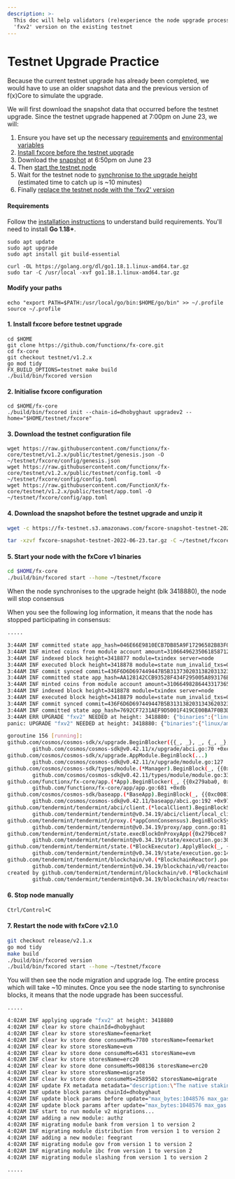 ```yaml
---
description: >-
  This doc will help validators (re)experience the node upgrade process of
  'fxv2' version on the existing testnet
---
```


# Testnet Upgrade Practice

Because the current testnet upgrade has already been completed, we would have to use an older snapshot data and the previous version of f(x)Core to simulate the upgrade.

We will first download the snapshot data that occurred before the testnet upgrade. Since the testnet upgrade happened at 7:00pm on June 23, we will:

1. Ensure you have set up the necessary [requirements](testnet-upgrade-practice.md#requirements) and [environmental variables](testnet-upgrade-practice.md#modify-your-paths)
2. [Install fxcore before the testnet upgrade](testnet-upgrade-practice.md#undefined)
3. Download the [snapshot](testnet-upgrade-practice.md#undefined) at 6:50pm on June 23
4. Then [start the testnet node](testnet-upgrade-practice.md#5.-start-your-node-with-the-fxcore-v1-binaries)
5. Wait for the testnet node to [synchronise to the upgrade height](testnet-upgrade-practice.md#undefined) (estimated time to catch up is \~10 minutes)
6. Finally [replace the testnet node with the 'fxv2' version](testnet-upgrade-practice.md#7.)

#### Requirements

Follow the [installation instructions](https://hub.cosmos.network/main/getting-started/installation.html) to understand build requirements. You'll need to install **Go 1.18+**.

```shell
sudo apt update
sudo apt upgrade
sudo apt install git build-essential

curl -OL https://golang.org/dl/go1.18.1.linux-amd64.tar.gz
sudo tar -C /usr/local -xvf go1.18.1.linux-amd64.tar.gz
```

#### Modify your paths

```shell
echo "export PATH=$PATH:/usr/local/go/bin:$HOME/go/bin" >> ~/.profile
source ~/.profile
```

#### 1.  Install fxcore before testnet upgrade

```shell
cd $HOME
git clone https://github.com/functionx/fx-core.git
cd fx-core
git checkout testnet/v1.2.x
go mod tidy
FX_BUILD_OPTIONS=testnet make build
./build/bin/fxcored version
```

#### 2.  Initialise fxcore configuration

```shell
cd $HOME/fx-core
./build/bin/fxcored init --chain-id=dhobyghaut upgradev2 --home="$HOME/testnet/fxcore"
```

#### 3.  Download the testnet configuration file

```shell
wget https://raw.githubusercontent.com/functionx/fx-core/testnet/v1.2.x/public/testnet/genesis.json -O ~/testnet/fxcore/config/genesis.json
wget https://raw.githubusercontent.com/functionx/fx-core/testnet/v1.2.x/public/testnet/config.toml -O ~/testnet/fxcore/config/config.toml
wget https://raw.githubusercontent.com/FunctionX/fx-core/testnet/v1.2.x/public/testnet/app.toml -O ~/testnet/fxcore/config/app.toml
```

#### 4.  Download the snapshot before the testnet upgrade and unzip it

```bash
wget -c https://fx-testnet.s3.amazonaws.com/fxcore-snapshot-testnet-2022-06-23.tar.gz

tar -xzvf fxcore-snapshot-testnet-2022-06-23.tar.gz -C ~/testnet/fxcore
```

#### 5. Start your node with the fxCore v1 binaries

```bash
cd $HOME/fx-core
./build/bin/fxcored start --home ~/testnet/fxcore
```

When the node synchronises to the upgrade height (blk 3418880), the node will stop consensus

When you see the following log information, it means that the node has stopped participating in consensus:

```bash
.....

3:44AM INF committed state app_hash=046E66E9810ECB7DB85A9F17296582B83F03701F71564CC693E721ED2FCD61FF height=3418877 module=state num_txs=1 server=node
3:44AM INF minted coins from module account amount=31066496235061858712FX from=mint module=x/bank
3:44AM INF indexed block height=3418877 module=txindex server=node
3:44AM INF executed block height=3418878 module=state num_invalid_txs=0 num_valid_txs=0 server=node
3:44AM INF commit synced commit=436F6D6D697449447B5B31373020313820313239203636203230342031383520353320343020323434203532203234322031343920302039302031333720343920313138203138362039312031303220323530203136382037203230322032362031393720313438203230352031333820313638203134342034375D3A3334324146457D
3:44AM INF committed state app_hash=AA128142CCB93528F434F295005A893176BA5B66FAA807CA1AC594CD8AA8902F height=3418878 module=state num_txs=0 server=node
3:44AM INF minted coins from module account amount=31066498286443317365FX from=mint module=x/bank
3:44AM INF indexed block height=3418878 module=txindex server=node
3:44AM INF executed block height=3418879 module=state num_invalid_txs=0 num_valid_txs=0 server=node
3:44AM INF commit synced commit=436F6D6D697449447B5B313138203134362032303720313134203439203137342032343920323133203020333120363520313536203232342031312031363720323430203137392032313820313332203136382031363020323132203131312032312032323320313537203231392032372032333720313731203131372031335D3A3334324146467D
3:44AM INF committed state app_hash=7692CF7231AEF9D5001F419CE00BA7F0B3DA84A8A0D46F15DF9DDB1BEDAB750D height=3418879 module=state num_txs=0 server=node
3:44AM ERR UPGRADE "fxv2" NEEDED at height: 3418880: {"binaries":{"linux/amd64":"https://github.com/FunctionX/fx-core/releases/download/v2.0.0-rc2/fxcored-v2.0.0-rc2-linux-amd64?checksum=sha256:0454ab6ca8939ca6a12b9738613dd2b9e13e1c34f5813dee49eee9482e3a0acd","darwin/amd64":"https://github.com/FunctionX/fx-core/releases/download/v2.0.0-rc2/fxcored-v2.0.0-rc2-darwin-amd64?checksum=sha256:c22560ac82de4cc5bef6516d8e3d1067eaefae62a2383c6da167da13bffc9e5d","windows/amd64":"https://github.com/FunctionX/fx-core/releases/download/v2.0.0-rc2/fxcored-v2.0.0-rc2-windows-amd64.exe?checksum=sha256:43d292706cadab7715b95cd6dd429ab4d8adea05e5b5dcfa624c2c0add731393"}}
panic: UPGRADE "fxv2" NEEDED at height: 3418880: {"binaries":{"linux/amd64":"https://github.com/FunctionX/fx-core/releases/download/v2.0.0-rc2/fxcored-v2.0.0-rc2-linux-amd64?checksum=sha256:0454ab6ca8939ca6a12b9738613dd2b9e13e1c34f5813dee49eee9482e3a0acd","darwin/amd64":"https://github.com/FunctionX/fx-core/releases/download/v2.0.0-rc2/fxcored-v2.0.0-rc2-darwin-amd64?checksum=sha256:c22560ac82de4cc5bef6516d8e3d1067eaefae62a2383c6da167da13bffc9e5d","windows/amd64":"https://github.com/FunctionX/fx-core/releases/download/v2.0.0-rc2/fxcored-v2.0.0-rc2-windows-amd64.exe?checksum=sha256:43d292706cadab7715b95cd6dd429ab4d8adea05e5b5dcfa624c2c0add731393"}}

goroutine 156 [running]:
github.com/cosmos/cosmos-sdk/x/upgrade.BeginBlocker({{_, _}, _, {_, _}, {_, _}, _}, {{0x279aba0, 0xc000130020}, ...}, ...)
        github.com/cosmos/cosmos-sdk@v0.42.11/x/upgrade/abci.go:70 +0xee8
github.com/cosmos/cosmos-sdk/x/upgrade.AppModule.BeginBlock(...)
        github.com/cosmos/cosmos-sdk@v0.42.11/x/upgrade/module.go:127
github.com/cosmos/cosmos-sdk/types/module.(*Manager).BeginBlock(_, {{0x279aba0, 0xc000130020}, {0x27a8c68, 0xc00cbf7880}, {{0xb, 0x0}, {0xc01f2de824, 0xa}, 0x342b00, ...}, ...}, ...)
        github.com/cosmos/cosmos-sdk@v0.42.11/types/module/module.go:330 +0x3a2
github.com/functionx/fx-core/app.(*App).BeginBlocker(_, {{0x279aba0, 0xc000130020}, {0x27a8c68, 0xc00cbf7880}, {{0xb, 0x0}, {0xc01f2de824, 0xa}, 0x342b00, ...}, ...}, ...)
        github.com/functionx/fx-core/app/app.go:681 +0xdb
github.com/cosmos/cosmos-sdk/baseapp.(*BaseApp).BeginBlock(_, {{0xc0081167e0, 0x20, 0x20}, {{0xb, 0x0}, {0xc01f2de824, 0xa}, 0x342b00, {0x3ae25747, ...}, ...}, ...})
        github.com/cosmos/cosmos-sdk@v0.42.11/baseapp/abci.go:192 +0x97c
github.com/tendermint/tendermint/abci/client.(*localClient).BeginBlockSync(_, {{0xc0081167e0, 0x20, 0x20}, {{0xb, 0x0}, {0xc01f2de824, 0xa}, 0x342b00, {0x3ae25747, ...}, ...}, ...})
        github.com/tendermint/tendermint@v0.34.19/abci/client/local_client.go:280 +0x118
github.com/tendermint/tendermint/proxy.(*appConnConsensus).BeginBlockSync(_, {{0xc0081167e0, 0x20, 0x20}, {{0xb, 0x0}, {0xc01f2de824, 0xa}, 0x342b00, {0x3ae25747, ...}, ...}, ...})
        github.com/tendermint/tendermint@v0.34.19/proxy/app_conn.go:81 +0x55
github.com/tendermint/tendermint/state.execBlockOnProxyApp({0x279bce8?, 0xc006f29260}, {0x27a1a20, 0xc0054dbb30}, 0xc00ac8f4a0, {0x27a9ab0, 0xc0054dadd0}, 0x342aff?)
        github.com/tendermint/tendermint@v0.34.19/state/execution.go:307 +0x3dd
github.com/tendermint/tendermint/state.(*BlockExecutor).ApplyBlock(_, {{{0xb, 0x0}, {0xc006a77a74, 0x7}}, {0xc006a77a90, 0xa}, 0x1, 0x342aff, {{0xc0250f7900, ...}, ...}, ...}, ...)
        github.com/tendermint/tendermint@v0.34.19/state/execution.go:140 +0x171
github.com/tendermint/tendermint/blockchain/v0.(*BlockchainReactor).poolRoutine(0xc000d01340, 0x0)
        github.com/tendermint/tendermint@v0.34.19/blockchain/v0/reactor.go:398 +0xb5a
created by github.com/tendermint/tendermint/blockchain/v0.(*BlockchainReactor).OnStart
        github.com/tendermint/tendermint@v0.34.19/blockchain/v0/reactor.go:110 +0x7a
```

#### 6.  Stop node manually

```bash
Ctrl/Control+C
```

#### 7.  Restart the node with fxCore v2.1.0

```bash
git checkout release/v2.1.x
go mod tidy
make build
./build/bin/fxcored version
./build/bin/fxcored start --home ~/testnet/fxcore
```

You will then see the node migration and upgrade log. The entire process which will take \~10 minutes. Once you see the node starting to synchronise blocks, it means that the node upgrade has been successful.

```bash
.....

4:02AM INF applying upgrade "fxv2" at height: 3418880
4:02AM INF clear kv store chainId=dhobyghaut
4:02AM INF clear kv store storesName=feemarket
4:02AM INF clear kv store done consumeMs=7780 storesName=feemarket
4:02AM INF clear kv store storesName=evm
4:02AM INF clear kv store done consumeMs=6431 storesName=evm
4:02AM INF clear kv store storesName=erc20
4:02AM INF clear kv store done consumeMs=908136 storesName=erc20
4:02AM INF clear kv store storesName=migrate
4:02AM INF clear kv store done consumeMs=2589502 storesName=migrate
4:02AM INF update FX metadata metadata="description:\"The native staking token of the Function X\" denom_units:<denom:\"FX\" > base:\"FX\" display:\"FX\" name:\"Function X\" symbol:\"FX\" "
4:02AM INF update block params chainId=dhobyghaut
4:02AM INF update block params before update="max_bytes:1048576 max_gas:-1 "
4:02AM INF update block params after update="max_bytes:1048576 max_gas:30000000 "
4:02AM INF start to run module v2 migrations...
4:02AM INF adding a new module: authz
4:02AM INF migrating module bank from version 1 to version 2
4:02AM INF migrating module distribution from version 1 to version 2
4:02AM INF adding a new module: feegrant
4:02AM INF migrating module gov from version 1 to version 2
4:02AM INF migrating module ibc from version 1 to version 2
4:02AM INF migrating module slashing from version 1 to version 2

.....
```

